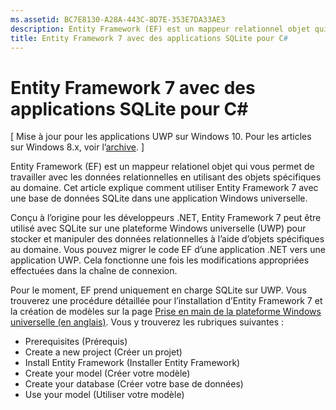 ```yaml
---
ms.assetid: BC7E8130-A28A-443C-8D7E-353E7DA33AE3
description: Entity Framework (EF) est un mappeur relationnel objet qui vous permet de travailler avec les données relationnelles en utilisant des objets spécifiques au domaine.
title: Entity Framework 7 avec des applications SQLite pour C#
---
```


# Entity Framework 7 avec des applications SQLite pour C#

\[ Mise à jour pour les applications UWP sur Windows 10. Pour les articles sur Windows 8.x, voir l’[archive](http://go.microsoft.com/fwlink/p/?linkid=619132). \]

Entity Framework (EF) est un mappeur relationel objet qui vous permet de travailler avec les données relationnelles en utilisant des objets spécifiques au domaine. Cet article explique comment utiliser Entity Framework 7 avec une base de données SQLite dans une application Windows universelle.

Conçu à l’origine pour les développeurs .NET, Entity Framework 7 peut être utilisé avec SQLite sur une plateforme Windows universelle (UWP) pour stocker et manipuler des données relationnelles à l’aide d’objets spécifiques au domaine. Vous pouvez migrer le code EF d’une application .NET vers une application UWP. Cela fonctionne une fois les modifications appropriées effectuées dans la chaîne de connexion.

Pour le moment, EF prend uniquement en charge SQLite sur UWP. Vous trouverez une procédure détaillée pour l’installation d’Entity Framework 7 et la création de modèles sur la page [Prise en main de la plateforme Windows universelle (en anglais)](http://go.microsoft.com/fwlink/p/?LinkId=735013). Vous y trouverez les rubriques suivantes :

-   Prerequisites (Prérequis)
-   Create a new project (Créer un projet)
-   Install Entity Framework (Installer Entity Framework)
-   Create your model (Créer votre modèle)
-   Create your database (Créer votre base de données)
-   Use your model (Utiliser votre modèle)

<!--HONumber=Mar16_HO1-->
